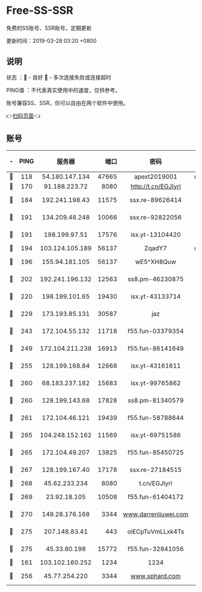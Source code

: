 # Free-SS-SSR

免费的SS账号、SSR账号，定期更新

更新时间：2019-03-28 03:20 +0800

## 说明

状态     ：🙂 - 良好 🙁 - 多次连接失败或连接超时

PING值   ：不代表真实使用中的速度，仅供参考。

账号兼容SS、SSR，你可以自由在两个软件中使用。

👉[扫码页面](https://liesauer.github.io/Free-SS-SSR/)👈

## 账号

|-|PING|服务器|端口|密码|加密方式|区域|
|:----:|:----:|:-----:|-----:|:----:|:----:|:----:|
|🙂|118|54.180.147.134|47665|apext2019001|chacha20|KR|
|🙂|170|91.188.223.72|8080|http://t.cn/EGJIyrl|rc4-md5|RU|
|🙂|184|192.241.198.43|11575|ssx.re-89626414|aes-256-cfb|US|
|🙂|191|134.209.48.248|10066|ssx.re-92822056|aes-256-cfb|US|
|🙂|191|198.199.97.51|17576|isx.yt-13104420|aes-256-cfb|US|
|🙂|194|103.124.105.189|56137|ZqadY7|chacha20|US|
|🙂|196|155.94.181.105|56137|wE5^XH8Quw|aes-256-cfb|US|
|🙂|202|192.241.196.132|12563|ss8.pm-46230875|aes-256-cfb|US|
|🙂|220|198.199.101.65|19430|isx.yt-43133714|aes-256-cfb|US|
|🙂|229|173.193.85.131|30587|jaz|aes-256-cfb|US|
|🙂|243|172.104.55.132|11718|f55.fun-03379354|aes-256-cfb|SG|
|🙂|249|172.104.211.238|16913|f55.fun-86141649|aes-256-cfb|US|
|🙂|255|128.199.168.84|12668|isx.yt-43161611|aes-256-cfb|SG|
|🙂|260|68.183.237.182|15683|isx.yt-99765862|aes-256-cfb|SG|
|🙂|260|128.199.143.68|17828|ss8.pm-81340579|aes-256-cfb|SG|
|🙂|261|172.104.46.121|19439|f55.fun-58788644|aes-256-cfb|SG|
|🙂|265|104.248.152.162|11569|isx.yt-69751586|aes-256-cfb|SG|
|🙂|265|172.104.49.207|13825|f55.fun-85450725|aes-256-cfb|SG|
|🙂|267|128.199.167.40|17178|ssx.re-27184515|aes-256-cfb|SG|
|🙂|268|45.62.233.234|8080|t.cn/EGJIyrl|rc4-md5|CA|
|🙂|269|23.92.18.105|10508|f55.fun-61404172|aes-256-cfb|US|
|🙂|270|149.28.176.168|3344|www.darrenliuwei.com|aes-256-cfb|AU|
|🙂|275|207.148.83.41|443|oiECpTuVmLLxk4Ts|aes-256-cfb|AU|
|🙂|275|45.33.80.198|15772|f55.fun-32841056|aes-256-cfb|US|
|🙂|161|103.102.160.252|1234|1234|rc4-md5|JP|
|🙂|256|45.77.254.220|3344|www.sphard.com|aes-256-cfb|SG|
